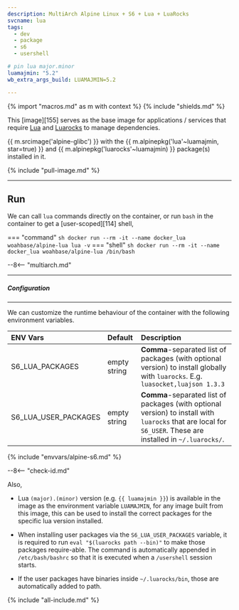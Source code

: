 ```yaml
---
description: MultiArch Alpine Linux + S6 + Lua + LuaRocks
svcname: lua
tags:
  - dev
  - package
  - s6
  - usershell

# pin lua major.minor
luamajmin: "5.2"
wb_extra_args_build: LUAMAJMIN=5.2

---
```


{% import "macros.md" as m with context %}
{% include "shields.md" %}

This [image][155] serves as the base image for applications
/ services that require [Lua][1] and [Luarocks][2] to manage
dependencies.

{{ m.srcimage('alpine-glibc') }} with the {{
m.alpinepkg('lua'~luamajmin, star=true) }} and {{
m.alpinepkg('luarocks'~luamajmin) }} package(s) installed
in it.

{% include "pull-image.md" %}

---
Run
---

We can call `lua` commands directly on the container, or run `bash`
in the container to get a [user-scoped][114] shell,

=== "command"
    ``` sh
    docker run --rm -it --name docker_lua woahbase/alpine-lua lua -v
    ```
=== "shell"
    ``` sh
    docker run --rm -it --name docker_lua woahbase/alpine-lua /bin/bash
    ```

--8<-- "multiarch.md"

---
##### Configuration
---

We can customize the runtime behaviour of the container with the
following environment variables.

| ENV Vars                 | Default      | Description
| :---                     | :---         | :---
| S6_LUA_PACKAGES          | empty string | **Comma**-separated list of packages (with optional version) to install globally with `luarocks`. E.g. `luasocket,luajson 1.3.3`
| S6_LUA_USER_PACKAGES     | empty string | **Comma**-separated list of packages (with optional version) to install with `luarocks` that are local for `S6_USER`. These are installed in `~/.luarocks/`.
{% include "envvars/alpine-s6.md" %}

--8<-- "check-id.md"

Also,

* Lua `(major).(minor)` version (e.g. `{{ luamajmin }}`) is available in the
  image as the environment variable `LUAMAJMIN`, for any image
  built from this image, this can be used to install the correct
  packages for the specific lua version installed.

* When installing user packages via the `S6_LUA_USER_PACKAGES`
  variable, it is required to run `eval "$(luarocks path --bin)"`
  to make those packages require-able. The command is
  automatically appended in `/etc/bash/bashrc` so that it is
  executed when a `/usershell` session starts.

* If the user packages have binaries inside `~/.luarocks/bin`,
  those are automatically added to path.

[1]: http://www.lua.org/
[2]: https://luarocks.org/

{% include "all-include.md" %}
